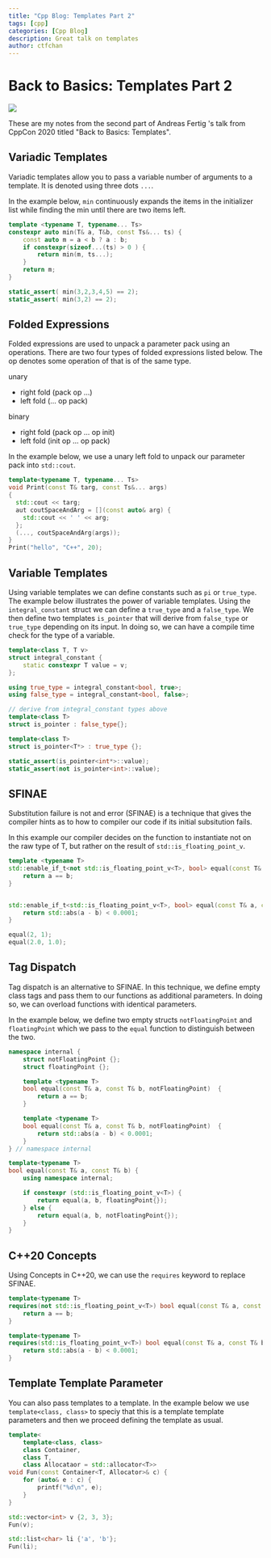 ```yaml
---
title: "Cpp Blog: Templates Part 2"
tags: [cpp]
categories: [Cpp Blog]
description: Great talk on templates
author: ctfchan
---
```


# Back to Basics: Templates Part 2

[![](http://img.youtube.com/vi/0dtjDTEE0hQ/0.jpg)](http://www.youtube.com/watch?v=0dtjDTEE0hQ)

These are my notes from the second part of Andreas Fertig 's talk from CppCon 2020 titled "Back to Basics: Templates".

## Variadic Templates

Variadic templates allow you to pass a variable number of arguments to a template. It is denoted using three dots `...`.

In the example below, `min` continuously expands the items in the initializer list while finding the min until there are two items left.

```cpp
template <typename T, typename... Ts>
constexpr auto min(T& a, T&b, const Ts&... ts) {
    const auto m = a < b ? a : b;
    if constexpr(sizeof...(ts) > 0 ) {
        return min(m, ts...);
    }
    return m;
}

static_assert( min(3,2,3,4,5) == 2);
static_assert( min(3,2) == 2);
```

## Folded Expressions

Folded expressions are used to unpack a parameter pack using an operations. There are two four types of folded expressions listed below. The op denotes some operation of that is of the same type.

unary

- right fold (pack op ...)
- left fold (... op pack)

binary

- right fold (pack op ... op init)
- left fold (init op ... op pack)

In the example below, we use a unary left fold to unpack our parameter pack into `std::cout`.

```cpp
template<typename T, typename... Ts>
void Print(const T& targ, const Ts&... args)
{
  std::cout << targ;
  aut coutSpaceAndArg = [](const auto& arg) {
    std::cout << ' ' << arg;
  };
  (..., coutSpaceAndArg(args));
}
Print("hello", "C++", 20);
```

## Variable Templates

Using variable templates we can define constants such as `pi` or `true_type`. The example below illustrates the power of variable templates. Using the `integral_constant` struct we can define a `true_type` and a `false_type`. We then define two templates `is_pointer` that will derive from `false_type` or `true_type` depending on its input. In doing so, we can have a compile time check for the type of a variable.

```cpp
template<class T, T v>
struct integral_constant {
    static constexpr T value = v;
};

using true_type = integral_constant<bool, true>;
using false_type = integral_constant<bool, false>;

// derive from integral_constant types above
template<class T>
struct is_pointer : false_type{};

template<class T>
struct is_pointer<T*> : true_type {};

static_assert(is_pointer<int*>::value);
static_assert(not is_pointer<int>::value);

```

## SFINAE

Substitution failure is not and error (SFINAE) is a technique that gives the compiler hints as to how to compiler our code if its initial subsitution fails.

In this example our compiler decides on the function to instantiate not on the raw type of T, but rather on the result of `std::is_floating_point_v`.

```cpp
template <typename T>
std::enable_if_t<not std::is_floating_point_v<T>, bool> equal(const T& a, const T& b) {
    return a == b;
}


std::enable_if_t<std::is_floating_point_v<T>, bool> equal(const T& a, const T& b) {
    return std::abs(a - b) < 0.0001;
}

equal(2, 1);
equal(2.0, 1.0);
```

## Tag Dispatch

Tag dispatch is an alternative to SFINAE. In this technique, we define empty class tags and pass them to our functions as additional parameters. In doing so, we can overload functions with identical parameters.

In the example below, we define two empty structs `notFloatingPoint` and `floatingPoint` which we pass to the `equal` function to distinguish between the two.

```cpp
namespace internal {
    struct notFloatingPoint {};
    struct floatingPoint {};

    template <typename T>
    bool equal(const T& a, const T& b, notFloatingPoint)  {
        return a == b;
    }

    template <typename T>
    bool equal(const T& a, const T& b, notFloatingPoint)  {
        return std::abs(a - b) < 0.0001;
    }
} // namespace internal

template<typename T>
bool equal(const T& a, const T& b) {
    using namespace internal;

    if constexpr (std::is_floating_point_v<T>) {
        return equal(a, b, floatingPoint{});
    } else {
        return equal(a, b, notFloatingPoint{});
    }
}
```

## C++20 Concepts

Using Concepts in C++20, we can use the `requires` keyword to replace SFINAE.

```cpp
template<typename T>
requires(not std::is_floating_point_v<T>) bool equal(const T& a, const T& b) {
    return a == b;
}

template<typename T>
requires(std::is_floating_point_v<T>) bool equal(const T& a, const T& b) {
    return std::abs(a - b) < 0.0001;
}
```

## Template Template Parameter

You can also pass templates to a template. In the example below we use `template<class, class>` to speciy that this is a template template parameters and then we proceed defining the template as usual.

```cpp
template<
    template<class, class>
    class Container,
    class T,
    class Allocataor = std::allocator<T>>
void Fun(const Container<T, Allocator>& c) {
    for (auto& e : c) {
        printf("%d\n", e);
    }
}

std::vector<int> v {2, 3, 3};
Fun(v);

std::list<char> li {'a', 'b'};
Fun(li);
```
